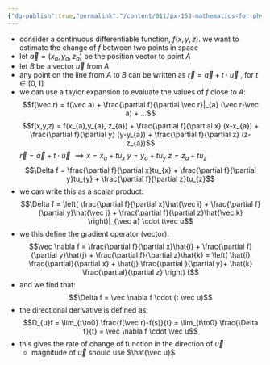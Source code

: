 ```yaml
---
{"dg-publish":true,"permalink":"/content/011/px-153-mathematics-for-physicists/term-1/px-153-h-gradients-of-scalar-functions-of-many-variables/px-153-h1-directional-derivative-and-gradient-vector-of-scalar-functions/","noteIcon":"1","created":"2024-11-25T10:50:32.000+00:00","updated":"2024-11-26T19:37:47.013+00:00"}
---
```


- consider a continuous differentiable function, $f(x,y,z)$. we want to estimate the change of $f$ between two points in space
- let $\vec a = (x_{a}, y_{a}, z_{a})$ be the position vector to point $A$
- let $B$ be a vector $\vec u$ from $A$
- any point on the line from $A$ to $B$ can be written as $\vec r = \vec a + t\cdot\vec u$ , for $t \in [0,1]$
- we can use a taylor expansion to evaluate the values of $f$ close to $A$: 
$$f(\vec r) = f(\vec a) + \frac{\partial f}{\partial \vec r}|_{a} (\vec r-\vec a) + ...$$
$$f(x,y,z) = f(x_{a},y_{a}, z_{a}) + \frac{\partial f}{\partial x} (x-x_{a}) + \frac{\partial f}{\partial y} (y-y_{a}) + \frac{\partial f}{\partial z} (z-z_{a})$$
	$\vec r = \vec a + t \cdot \vec u$
	$\implies x = x_{a}+ t u_{x}$
		$y = y_{a}+ t u_{y}$
		$z = z_{a}+ t u_{z}$
$$\Delta f = \frac{\partial f}{\partial x}tu_{x} + \frac{\partial f}{\partial y}tu_{y} + \frac{\partial f}{\partial z}tu_{z}$$
- we can write this as a scalar product: 
$$\Delta f = \left( \frac{\partial f}{\partial x}\hat{\vec i} + \frac{\partial f}{\partial y}\hat{\vec j} + \frac{\partial f}{\partial z}\hat{\vec k} \right)|_{\vec a} \cdot t\vec u$$
- we this define the gradient operator (vector): 
$$\vec \nabla f = \frac{\partial f}{\partial x}\hat{i} + \frac{\partial f}{\partial y}\hat{j} + \frac{\partial f}{\partial z}\hat{k} = \left( \hat{i} \frac{\partial}{\partial x} + \hat{j} \frac{\partial }{\partial y}+ \hat{k} \frac{\partial}{\partial z} \right) f$$
- and we find that: 
$$\Delta f = \vec \nabla f \cdot (t \vec u)$$
- the directional derivative is defined as: 
$$D_{u}f = \lim_{t\to0} \frac{f(\vec r)-f(s)}{t} = \lim_{t\to0} \frac{\Delta f}{t} = \vec \nabla f \cdot \vec u$$
- this gives the rate of change of function in the direction of $\vec u$
	- magnitude of $\vec u$ should use $\hat{\vec u}$

